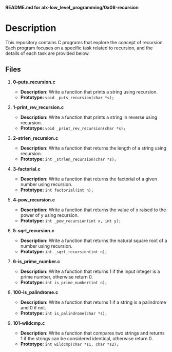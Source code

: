 **README.md for alx-low_level_programming/0x08-recursion**

# Description

This repository contains C programs that explore the concept of recursion. Each program focuses on a specific task related to recursion, and the details of each task are provided below.

## Files

1. **0-puts_recursion.c**
   - **Description:** Write a function that prints a string using recursion.
   - **Prototype:** `void _puts_recursion(char *s);`

2. **1-print_rev_recursion.c**
   - **Description:** Write a function that prints a string in reverse using recursion.
   - **Prototype:** `void _print_rev_recursion(char *s);`

3. **2-strlen_recursion.c**
   - **Description:** Write a function that returns the length of a string using recursion.
   - **Prototype:** `int _strlen_recursion(char *s);`

4. **3-factorial.c**
   - **Description:** Write a function that returns the factorial of a given number using recursion.
   - **Prototype:** `int factorial(int n);`

5. **4-pow_recursion.c**
   - **Description:** Write a function that returns the value of x raised to the power of y using recursion.
   - **Prototype:** `int _pow_recursion(int x, int y);`

6. **5-sqrt_recursion.c**
   - **Description:** Write a function that returns the natural square root of a number using recursion.
   - **Prototype:** `int _sqrt_recursion(int n);`

7. **6-is_prime_number.c**
   - **Description:** Write a function that returns 1 if the input integer is a prime number, otherwise return 0.
   - **Prototype:** `int is_prime_number(int n);`

8. **100-is_palindrome.c**
   - **Description:** Write a function that returns 1 if a string is a palindrome and 0 if not.
   - **Prototype:** `int is_palindrome(char *s);`

9. **101-wildcmp.c**
   - **Description:** Write a function that compares two strings and returns 1 if the strings can be considered identical, otherwise return 0.
   - **Prototype:** `int wildcmp(char *s1, char *s2);`
